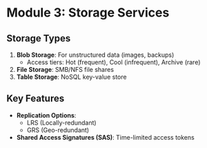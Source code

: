 # **Module 3: Storage Services**

## Storage Types
1. **Blob Storage**: For unstructured data (images, backups)
   - Access tiers: Hot (frequent), Cool (infrequent), Archive (rare)
2. **File Storage**: SMB/NFS file shares
3. **Table Storage**: NoSQL key-value store

## Key Features
- **Replication Options**:
  - LRS (Locally-redundant)
  - GRS (Geo-redundant)
- **Shared Access Signatures (SAS)**: Time-limited access tokens

